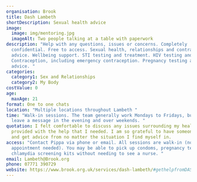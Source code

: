 ```yaml
---
organisation: Brook
title: Dash Lambeth
shortDescription: Sexual health advice
image:
  image: img/mentoring.jpg
  imageAlt: Two people talking at a table with paperwork
description: "Help with any questions, issues or concerns. Completely
  confidential. Free to access. Sexual health, relationships and contraception
  advice. Wellbeing support. STI testing and treatment. HIV testing and support.
  Contraception, including emergency contraception. Pregnancy testing and
  advice. "
categories:
  category1: Sex and Relationships
  category2: My Body
costValue: 0
age:
  maxAge: 21
format: One to one chats
location: "Multiple locations throughout Lambeth "
time: "Walk-in sessions. The team generally work Mondays to Fridays, but you can
  leave a message in the evening and over weekends. "
quotation: I felt comfortable to discuss any issues surrounding my health. I was
  provided with the help that I needed. I am so grateful to have someone to call
  and get advice from no matter the situation I find myself in.
access: "Contact Pippa via phone or email. All sessions are walk-in (no
  appointment needed). You may be able to pick up condoms, pregnancy tests or
  chlamydia screening kits without needing to see a nurse. "
email: Lambeth@Brook.org
phone: 07771 390729
website: https://www.brook.org.uk/services/dash-lambeth/#gethelpfromDASH
---
```

